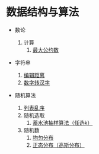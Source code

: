 # 数据结构与算法

- 数论
	1. 计算
		1. [最大公约数](数论/最大公约数.md)

- 字符串
    1. [编辑距离](字符串/编辑距离.md)
    1. [数字转汉字](字符串/数字转汉字)
  
- 随机算法
    1. [列表乱序](随机算法/列表乱序)
    1. 随机选取
        1. [蓄水池抽样算法（任选k）](随机算法/蓄水池抽样)
	1. 随机数
		1. [均匀分布](随机算法/均匀分布)
		1. [正态分布（高斯分布）](随机算法/正态分布（高斯分布）)